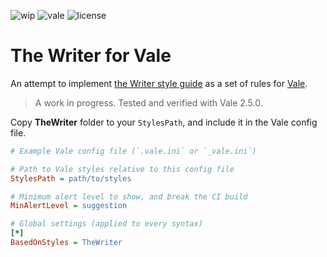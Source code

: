 ![wip](https://img.shields.io/badge/-WIP-yellow) ![vale](https://img.shields.io/badge/Vale-&ge;v2.2.0-blue) ![license](https://img.shields.io/badge/License-MIT-green)

# The Writer for Vale

An attempt to implement [the Writer style guide](http://www.thewriter.com/what-we-think/style-guide/) as a set of rules for [Vale](https://docs.errata.ai/vale/about).

> A work in progress.
> Tested and verified with Vale 2.5.0.

Copy **TheWriter** folder to your `StylesPath`, and include it in the Vale config file.

```ini
# Example Vale config file (`.vale.ini` or `_vale.ini`)

# Path to Vale styles relative to this config file
StylesPath = path/to/styles

# Minimum alert level to show, and break the CI build
MinAlertLevel = suggestion

# Global settings (applied to every syntax)
[*]
BasedOnStyles = TheWriter
```
